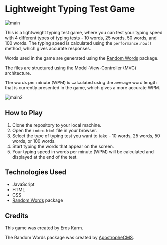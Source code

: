 # Lightweight Typing Test Game
![main](https://user-images.githubusercontent.com/48349453/226576755-9b2382a3-2220-4b80-b21f-63ff50525884.png)


This is a lightweight typing test game, where you can test your typing speed with 4 different types of typing tests - 10 words, 25 words, 50 words, and 100 words. The typing speed is calculated using the `performance.now()` method, which gives accurate responses.

Words used in the game are generated using the [Random Words](https://github.com/apostrophecms/random-words) package.

The files are structured using the Model-View-Controller (MVC) architecture.

The words per minute (WPM) is calculated using the average word length that is currently presented in the game, which gives a more accurate WPM.

![main2](https://user-images.githubusercontent.com/48349453/226576966-7d41136b-edf7-4a1c-920c-d5c34506e6d9.png)


## How to Play

1. Clone the repository to your local machine.
2. Open the `index.html` file in your browser.
3. Select the type of typing test you want to take - 10 words, 25 words, 50 words, or 100 words.
4. Start typing the words that appear on the screen.
5. Your typing speed in words per minute (WPM) will be calculated and displayed at the end of the test.

## Technologies Used

- JavaScript
- HTML
- CSS
- [Random Words](https://github.com/apostrophecms/random-words) package

## Credits

This game was created by Eros Karm.

The Random Words package was created by [ApostropheCMS](https://github.com/apostrophecms).
